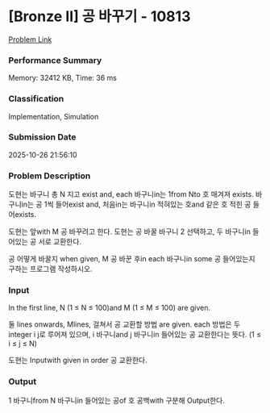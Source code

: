 <!-- Official English translation (US) — human-reviewed -->
<!-- Original: README.md -->
<!-- Translation generated: 2025-10-26 16:46:49 UTC -->

# [Bronze II] 공 바꾸기 - 10813 

[Problem Link](https://www.acmicpc.net/problem/10813) 

### Performance Summary

Memory: 32412 KB, Time: 36 ms

### Classification

Implementation, Simulation

### Submission Date

2025-10-26 21:56:10

### Problem Description

<p>도현는 바구니 총 N 지고 exist and, each 바구니in는 1from Nto 호 매겨져 exists. 바구니in는 공 1씩 들어exist and, 처음in는 바구니in 적혀있는 호and 같은 호 적힌 공 들어exists.</p>

<p>도현는 앞with M 공 바꾸려고 한다. 도현는 공 바꿀 바구니 2 선택하고, 두 바구니in 들어있는 공 서로 교환한다.</p>

<p>공 어떻게 바꿀지 when given, M 공 바꾼 후in each 바구니in some 공 들어있는지 구하는 프로그램 작성하시오.</p>

### Input 

 <p>In the first line, N (1 ≤ N ≤ 100)and M (1 ≤ M ≤ 100) are given.</p>

<p>둘 lines onwards, Mlines, 걸쳐서 공 교환할 방법 are given. each 방법은 두 integer i j로 루어져 있으며, i 바구니and j 바구니in 들어있는 공 교환한다는 뜻다. (1 ≤ i ≤ j ≤ N)</p>

<p>도현는 Inputwith given in order 공 교환한다.</p>

### Output 

 <p>1 바구니from N 바구니in 들어있는 공of 호 공백with 구분해 Output한다.</p>


